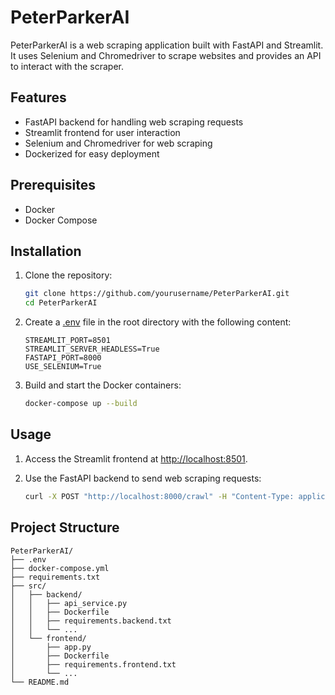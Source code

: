 # PeterParkerAI

PeterParkerAI is a web scraping application built with FastAPI and Streamlit. It uses Selenium and Chromedriver to scrape websites and provides an API to interact with the scraper.

## Features

- FastAPI backend for handling web scraping requests
- Streamlit frontend for user interaction
- Selenium and Chromedriver for web scraping
- Dockerized for easy deployment

## Prerequisites

- Docker
- Docker Compose

## Installation

1. Clone the repository:

    ```bash
    git clone https://github.com/yourusername/PeterParkerAI.git
    cd PeterParkerAI
    ```

2. Create a [.env](http://_vscodecontentref_/1) file in the root directory with the following content:

    ```properties
    STREAMLIT_PORT=8501
    STREAMLIT_SERVER_HEADLESS=True
    FASTAPI_PORT=8000
    USE_SELENIUM=True
    ```

3. Build and start the Docker containers:

    ```bash
    docker-compose up --build
    ```

## Usage

1. Access the Streamlit frontend at [http://localhost:8501](http://localhost:8501).

2. Use the FastAPI backend to send web scraping requests:

    ```bash
    curl -X POST "http://localhost:8000/crawl" -H "Content-Type: application/json" -d '{"url": "https://example.com", "use_selenium": true}'
    ```

## Project Structure

```plaintext
PeterParkerAI/
├── .env
├── docker-compose.yml
├── requirements.txt
├── src/
│   ├── backend/
│   │   ├── api_service.py
│   │   ├── Dockerfile
│   │   ├── requirements.backend.txt
│   │   └── ...
│   └── frontend/
│       ├── app.py
│       ├── Dockerfile
│       ├── requirements.frontend.txt
│       └── ...
└── README.md